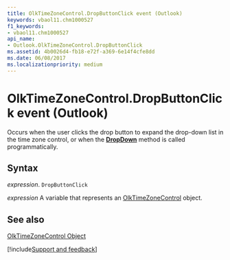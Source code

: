 ```yaml
---
title: OlkTimeZoneControl.DropButtonClick event (Outlook)
keywords: vbaol11.chm1000527
f1_keywords:
- vbaol11.chm1000527
api_name:
- Outlook.OlkTimeZoneControl.DropButtonClick
ms.assetid: 4b0026d4-fb18-e72f-a369-6e14f4cfe8dd
ms.date: 06/08/2017
ms.localizationpriority: medium
---
```



# OlkTimeZoneControl.DropButtonClick event (Outlook)

Occurs when the user clicks the drop button to expand the drop-down list in the time zone control, or when the **[DropDown](Outlook.OlkTimeZoneControl.DropDown.md)** method is called programmatically.


## Syntax

_expression_. `DropButtonClick`

_expression_ A variable that represents an [OlkTimeZoneControl](Outlook.OlkTimeZoneControl.md) object.


## See also


[OlkTimeZoneControl Object](Outlook.OlkTimeZoneControl.md)

[!include[Support and feedback](~/includes/feedback-boilerplate.md)]